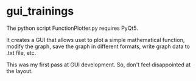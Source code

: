# gui_trainings

The python script FunctionPlotter.py requires PyQt5.

It creates a GUI that allows uset to plot a simple mathematical function, modify the graph, save the graph in different formats, write graph data to .txt file, etc.

This was my first pass at GUI development. So, don't feel disappointed at the layout. 
